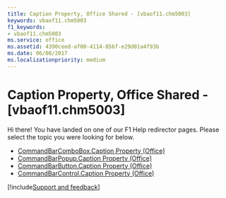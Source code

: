 ```yaml
---
title: Caption Property, Office Shared - [vbaof11.chm5003]
keywords: vbaof11.chm5003
f1_keywords:
- vbaof11.chm5003
ms.service: office
ms.assetid: 4390ceed-af00-4114-856f-e29d01a4f93b
ms.date: 06/08/2017
ms.localizationpriority: medium
---
```



# Caption Property, Office Shared - [vbaof11.chm5003]

Hi there! You have landed on one of our F1 Help redirector pages. Please select the topic you were looking for below.

- [CommandBarComboBox.Caption Property (Office)](https://msdn.microsoft.com/library/71c317d3-f3b5-da32-1db8-0fb5bd4ba8f2%28Office.15%29.aspx)
- [CommandBarPopup.Caption Property (Office)](https://msdn.microsoft.com/library/fc9221e6-cfb0-9f2a-290b-73a434569e65%28Office.15%29.aspx)
- [CommandBarButton.Caption Property (Office)](https://msdn.microsoft.com/library/1147e08a-b9f4-3ea9-3a86-d13394aa1959%28Office.15%29.aspx)
- [CommandBarControl.Caption Property (Office)](https://msdn.microsoft.com/library/6e625a77-60a9-eaa5-1d75-f5d8b6688180%28Office.15%29.aspx)

[!include[Support and feedback](~/includes/feedback-boilerplate.md)]